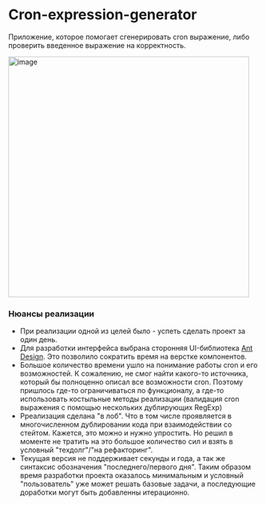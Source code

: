 # Cron-expression-generator

Приложение, которое помогает сгенерировать cron выражение, либо проверить введенное выражение на корректность.

<img width="482" alt="image" src="https://github.com/evpirogov/cron-expression-generator/assets/54399936/7f5b796c-034b-41ea-ac83-6aa7b382a78e">

### Нюансы реализации
- При реализации одной из целей было - успеть сделать проект за один день.
- Для разработки интерфейса выбрана сторонняя UI-библиотека [Ant Design](https://ant.design/). Это позволило сократить время на верстке компонентов.
- Большое количество времени ушло на понимание работы cron и его возможностей. К сожалению, не смог найти какого-то источника, который бы полноценно описал все возможности cron. Поэтому пришлось где-то ограничиваться по функционалу, а где-то использовать костыльные методы реализации (валидация cron выражения с помощью нескольких дублирующих RegExp)
- Рреализация сделана "в лоб". Что в том числе проявляется в многочисленном дублировании кода при взаимодействии со стейтом. Кажется, это можно и нужно упростить. Но решил в моменте не тратить на это большое количество сил и взять в условный "техдолг"/"на рефакторинг".
- Текущая версия не поддерживает секунды и года, а так же синтаксис обозначения "последнего/первого дня". Таким образом время разработки проекта оказалось минимальным и условный "пользователь" уже может решать базовые задачи, а последующие доработки могут быть добавленны итерационно.
